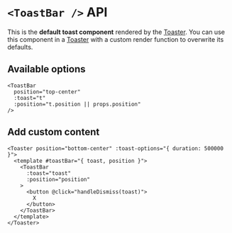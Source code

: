 # `<ToastBar />` API

This is the **default toast component** rendered by the [Toaster](/api/toaster). You can use this component in a [Toaster](/api/toaster) with a custom render function to overwrite its defaults.

## Available options

```vue
<ToastBar 
  position="top-center" 
  :toast="t" 
  :position="t.position || props.position" 
/>
```

## Add custom content

```vue
<Toaster position="bottom-center" :toast-options="{ duration: 500000 }">
  <template #toastBar="{ toast, position }">
    <ToastBar
      :toast="toast"
      :position="position"
    >
      <button @click="handleDismiss(toast)">
        X
      </button>
    </ToastBar>
  </template>
</Toaster>
```
